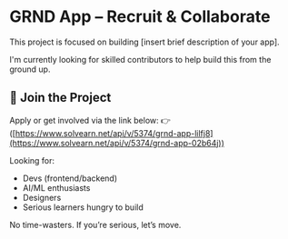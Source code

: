 # GRND App – Recruit & Collaborate

This project is focused on building [insert brief description of your app].

I'm currently looking for skilled contributors to help build this from the ground up.

## 🔗 Join the Project

Apply or get involved via the link below:
👉 ([https://www.solvearn.net/api/v/5374/grnd-app-lilfj8](https://www.solvearn.net/api/v/5374/grnd-app-02b64j))

Looking for:
- Devs (frontend/backend)
- AI/ML enthusiasts
- Designers
- Serious learners hungry to build

No time-wasters. If you’re serious, let’s move.
